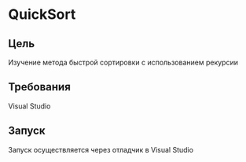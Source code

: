 # QuickSort

## Цель
Изучение метода быстрой сортировки с использованием рекурсии

## Требования
Visual Studio

## Запуск
Запуск осуществляется через отладчик в Visual Studio
